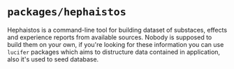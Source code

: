 # `packages/hephaistos`

Hephaistos is a command-line tool for building dataset of substaces, effects and experience reports from available sources. Nobody is supposed to build them on your own, if you're looking for these information you can use `lucifer` packages which aims to distructure data contained in application, also it's used to seed database.
